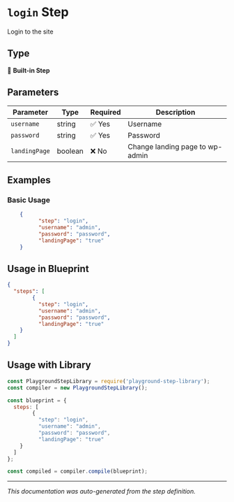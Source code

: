 # `login` Step

Login to the site

## Type
🔧 **Built-in Step**

## Parameters

| Parameter | Type | Required | Description |
|-----------|------|----------|-------------|
| `username` | string | ✅ Yes | Username |
| `password` | string | ✅ Yes | Password |
| `landingPage` | boolean | ❌ No | Change landing page to wp-admin |


## Examples

### Basic Usage
```json
    {
          "step": "login",
          "username": "admin",
          "password": "password",
          "landingPage": "true"
    }
```

## Usage in Blueprint

```json
{
  "steps": [
        {
          "step": "login",
          "username": "admin",
          "password": "password",
          "landingPage": "true"
    }
  ]
}
```

## Usage with Library

```javascript
const PlaygroundStepLibrary = require('playground-step-library');
const compiler = new PlaygroundStepLibrary();

const blueprint = {
  steps: [
        {
          "step": "login",
          "username": "admin",
          "password": "password",
          "landingPage": "true"
    }
  ]
};

const compiled = compiler.compile(blueprint);
```

---

*This documentation was auto-generated from the step definition.*
